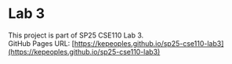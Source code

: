 # Lab 3

<!-- For Lab 3: contains GitHub Pages URL -->

This project is part of SP25 CSE110 Lab 3.  
GitHub Pages URL: [https://kepeoples.github.io/sp25-cse110-lab3](https://kepeoples.github.io/sp25-cse110-lab3)
 
